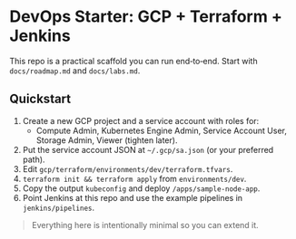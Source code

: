 # DevOps Starter: GCP + Terraform + Jenkins

This repo is a practical scaffold you can run end‑to‑end. Start with `docs/roadmap.md` and `docs/labs.md`.

## Quickstart
1. Create a new GCP project and a service account with roles for:
   - Compute Admin, Kubernetes Engine Admin, Service Account User, Storage Admin, Viewer (tighten later).
2. Put the service account JSON at `~/.gcp/sa.json` (or your preferred path).
3. Edit `gcp/terraform/environments/dev/terraform.tfvars`.
4. `terraform init && terraform apply` from `environments/dev`.
5. Copy the output `kubeconfig` and deploy `/apps/sample-node-app`.
6. Point Jenkins at this repo and use the example pipelines in `jenkins/pipelines`.

> Everything here is intentionally minimal so you can extend it.
